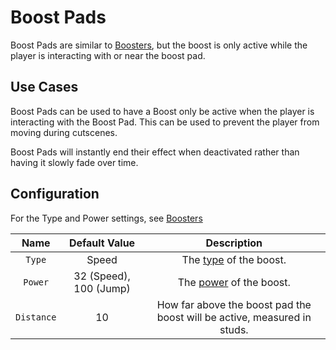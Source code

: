 # Boost Pads

Boost Pads are similar to [Boosters](boosters.md), but the boost is only active while the player is interacting with or near the boost pad.

## Use Cases

Boost Pads can be used to have a Boost only be active when the player is interacting with the Boost Pad. This can be used to prevent the player from moving during cutscenes.

Boost Pads will instantly end their effect when deactivated rather than having it slowly fade over time.

## Configuration

For the Type and Power settings, see [Boosters](boosters.md)

| Name | Default Value | Description
|:-----:|:-----:|:-----:
| `Type` | Speed | The [type](boosters/#types) of the boost.
| `Power` | 32 (Speed), 100 (Jump) | The [power](boosters/#types) of the boost.
| `Distance` | 10 | How far above the boost pad the boost will be active, measured in studs.
